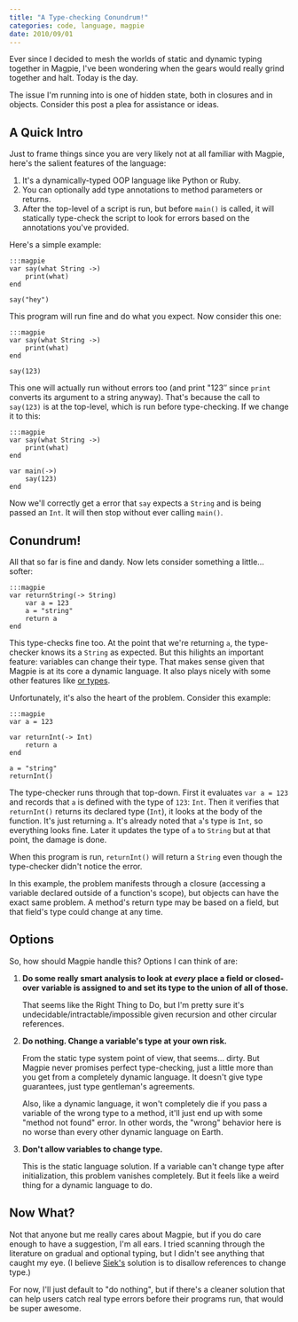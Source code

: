 ```yaml
---
title: "A Type-checking Conundrum!"
categories: code, language, magpie
date: 2010/09/01
---
```

Ever since I decided to mesh the worlds of static and dynamic typing together
in Magpie, I've been wondering when the gears would really grind together and
halt. Today is the day.

The issue I'm running into is one of hidden state, both in closures and in
objects. Consider this post a plea for assistance or ideas.

## A Quick Intro

Just to frame things since you are very likely not at all familiar with
Magpie, here's the salient features of the language:

  1. It's a dynamically-typed OOP language like Python or Ruby.
  2. You can optionally add type annotations to method parameters or returns.
  3. After the top-level of a script is run, but before `main()` is called, it will statically type-check the script to look for errors based on the annotations you've provided.

Here's a simple example:

    :::magpie
    var say(what String ->)
        print(what)
    end

    say("hey")

This program will run fine and do what you expect. Now consider this one:

    :::magpie
    var say(what String ->)
        print(what)
    end

    say(123)

This one will actually run without errors too (and print "123″ since `print`
converts its argument to a string anyway). That's because the call to
`say(123)` is at the top-level, which is run before type-checking. If we
change it to this:

    :::magpie
    var say(what String ->)
        print(what)
    end

    var main(->)
        say(123)
    end

Now we'll correctly get a error that `say` expects a `String` and is being
passed an `Int`. It will then stop without ever calling `main()`.

## Conundrum!

All that so far is fine and dandy. Now lets consider something a little…
softer:

    :::magpie
    var returnString(-> String)
        var a = 123
        a = "string"
        return a
    end

This type-checks fine too. At the point that we're returning `a`, the type-
checker knows its a `String` as expected. But this hilights an important
feature: variables can change their type. That makes sense given that Magpie
is at its core a dynamic language. It also plays nicely with some other
features like [or types](http://journal.stuffwithstuff.com/2010/08/23/void-null-maybe-and-nothing/).

Unfortunately, it's also the heart of the problem. Consider this example:

    :::magpie
    var a = 123

    var returnInt(-> Int)
        return a
    end

    a = "string"
    returnInt()

The type-checker runs through that top-down. First it evaluates `var a = 123`
and records that `a` is defined with the type of `123`: `Int`. Then it
verifies that `returnInt()` returns its declared type (`Int`), it looks at the
body of the function. It's just returning `a`. It's already noted that `a`'s
type is `Int`, so everything looks fine. Later it updates the type of `a` to
`String` but at that point, the damage is done.

When this program is run, `returnInt()` will return a `String` even though the
type-checker didn't notice the error.

In this example, the problem manifests through a closure (accessing a variable
declared outside of a function's scope), but objects can have the exact same
problem. A method's return type may be based on a field, but that field's type
could change at any time.

## Options

So, how should Magpie handle this? Options I can think of are:

1.  **Do some really smart analysis to look at *every* place a field or
    closed-over variable is assigned to and set its type to the union of all of those.**

    That seems like the Right Thing to Do, but I'm pretty sure it's
    undecidable/intractable/impossible given recursion and other circular
    references.

2.  **Do nothing. Change a variable's type at your own risk.**

    From the static type system point of view, that seems… dirty. But Magpie
    never promises perfect type-checking, just a little more than you get from a
    completely dynamic language. It doesn't give type guarantees, just type
    gentleman's agreements.

    Also, like a dynamic language, it won't completely die if you pass a variable of the wrong type to a method, it'll just end up with some "method not found" error. In other words, the "wrong" behavior here is no worse than every other dynamic language on Earth.

3.  **Don't allow variables to change type.**

    This is the static language solution. If a variable can't change type after
    initialization, this problem vanishes completely. But it feels like a weird
    thing for a dynamic language to do.

## Now What?

Not that anyone but me really cares about Magpie, but if you do care enough to
have a suggestion, I'm all ears. I tried scanning through the literature on
gradual and optional typing, but I didn't see anything that caught my eye. (I
believe [Siek's](http://ecee.colorado.edu/~siek/gradualtyping.html) solution is to disallow references to change type.)

For now, I'll just default to "do nothing", but if there's a cleaner solution
that can help users catch real type errors before their programs run, that
would be super awesome.
